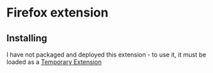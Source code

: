 # Firefox extension

## Installing

I have not packaged and deployed this extension - to use it, it must be loaded as a [Temporary Extension](https://developer.mozilla.org/en-US/docs/Tools/about:debugging#loading_a_temporary_extension)
